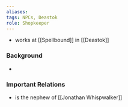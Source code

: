 ```yaml
---
aliases: 
tags: NPCs, Deastok
role: Shopkeeper
---
```


-  works at [[Spellbound]] in [[Deastok]]

### Background
-  

### Important Relations
-  is the nephew of [[Jonathan Whispwalker]]